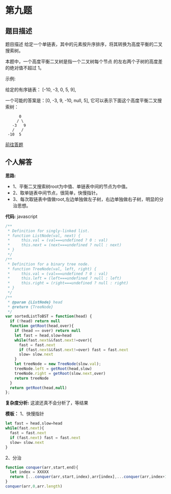 # 第九题
## 题目描述
题目描述
给定一个单链表，其中的元素按升序排序，将其转换为高度平衡的二叉搜索树。

本题中，一个高度平衡二叉树是指一个二叉树每个节点 的左右两个子树的高度差的绝对值不超过 1。

示例:

给定的有序链表： [-10, -3, 0, 5, 9],

一个可能的答案是：[0, -3, 9, -10, null, 5], 它可以表示下面这个高度平衡二叉搜索树：
```
      0
     / \
   -3   9
   /   /
 -10  5
```
[前往答题](https://github.com/leetcode-pp/91alg-2/issues/32)

## 个人解答

**思路:**
- 1、平衡二叉搜索树root为中值、单链表中间的节点为中值。
- 2、取单链表中间节点，很简单，快慢指针。
- 3、每次取链表中值做root,左边单独做左子树，右边单独做右子树，明显的分治思想。

**代码:**
javascript
``` javascript
/**
 * Definition for singly-linked list.
 * function ListNode(val, next) {
 *     this.val = (val===undefined ? 0 : val)
 *     this.next = (next===undefined ? null : next)
 * }
 */
/**
 * Definition for a binary tree node.
 * function TreeNode(val, left, right) {
 *     this.val = (val===undefined ? 0 : val)
 *     this.left = (left===undefined ? null : left)
 *     this.right = (right===undefined ? null : right)
 * }
 */
/**
 * @param {ListNode} head
 * @return {TreeNode}
 */
var sortedListToBST = function(head) {
  if (!head) return null
  function getRoot(head,over){
    if (head == over) return null
    let fast = head,slow=head
    while(fast.next&&fast.next!=over){
      fast = fast.next
      if (fast.next&&fast.next!=over) fast = fast.next
      slow= slow.next
    }
    let treeNode = new TreeNode(slow.val);
    treeNode.left = getRoot(head,slow)
    treeNode.right = getRoot(slow.next,over)
    return treeNode
  }
  return getRoot(head,null)
};
```

**复杂度分析:**
这波还真不会分析了，等结果

**模板：** 
1、快慢指针
``` javascript
let fast = head,slow=head
while(fast.next){
  fast = fast.next
  if (fast.next) fast = fast.next
  slow= slow.next
}
```
2、分治
``` javascript
function conquer(arr,start,end){
  let index = XXXXX
  return [...conquer(arr,start,index),arr[index],...conquer(arr,index+1,end)]
}
conquer(arr,0,arr.length)
```
